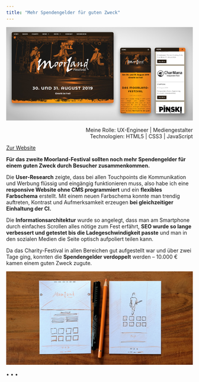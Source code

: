 ```yaml
---
title: "Mehr Spendengelder für guten Zweck"
---
```


![Website Moorland-Festival](../images/MoorlandFestivalWebsite1.jpg)

<div  style="text-align: right">Meine Rolle: UX-Engineer | Mediengestalter</div>
<div style="text-align: right">Technologien: HTML5 | CSS3 | JavaScript</div>

[Zur Website](http://www.sascha-nabrotzky.de/moorland/index.html)

**Für das zweite Moorland-Festival sollten noch mehr Spendengelder für einem guten Zweck durch Besucher zusammenkommen.**

Die **User-Research** zeigte, dass bei allen Touchpoints die Kommunikation und Werbung flüssig und eingängig funktionieren muss, also habe ich eine **responsive Website ohne CMS programmiert** und ein **flexibles Farbschema** erstellt. Mit einem neuen Farbschema konnte man trendig auftreten, Kontrast und Aufmerksamkeit erzeugen **bei gleichzeitiger Einhaltung der CI.**

Die **Informationsarchitektur** wurde so angelegt, dass man am Smartphone durch einfaches Scrollen alles nötige zum Fest erfährt, **SEO wurde so lange verbessert und getestet bis die Ladegeschwindigkeit passte** und man in den sozialen Medien die Seite optisch aufpoliert teilen kann.

Da das Charity-Festival in allen Bereichen gut aufgestellt war und über zwei Tage ging, konnten die **Spendengelder verdoppelt** werden – 10.000 € kamen einem guten Zweck zugute.

![Wireframe der Website Moorland-Festival](../images/MoorlandWireframe.jpg)

<p>&bull; &bull; &bull;</p>
